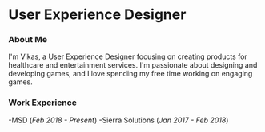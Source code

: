# User Experience Designer 


### About Me
I'm Vikas, a User Experience Designer focusing on creating products for healthcare and entertainment services. I'm passionate about designing and developing games, and I love spending my free time working on engaging games.

### Work Experience 
-MSD (_Feb 2018 - Present_)
-Sierra Solutions (_Jan 2017 - Feb 2018_)
  
